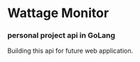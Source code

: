 # Wattage Monitor

### personal project api in GoLang

Building this api for future web application.
